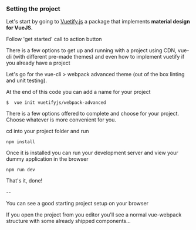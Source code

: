 ### Setting the project

Let's start by going to [Vuetify.js](https://vuetifyjs.com/) a package that implements **material design for VueJS.**

Follow 'get started' call to action button

There is a few options to get up and running with a project using CDN, vue-cli \(with different pre-made themes\) and even how to implement vuetify if you already have a project

Let's go for the vue-cli &gt; webpack advanced theme \(out of the box linting and unit testing\).

At the end of this code you can add a name for your project

```
$  vue init vuetifyjs/webpack-advanced
```

There is a few options offered to complete and choose for your project. Choose whatever is more convenient for you.

cd into your project folder and run 

```
npm install
```

Once it is installed you can run your development server and view your dummy application in the browser

```
npm run dev
```

That's it, done!

--

You can see a good starting project setup on your browser

If you open the project from you editor you'll see a normal vue-webpack structure with some already shipped components...

